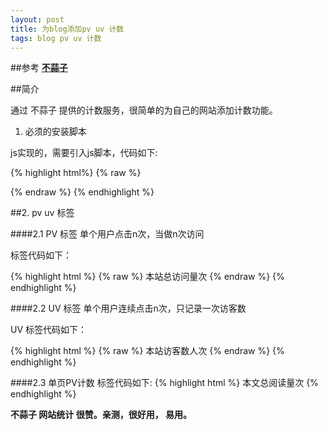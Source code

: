 ```yaml
---
layout: post
title: 为blog添加pv uv 计数
tags: blog pv uv 计数
---
```


##参考
[**不蒜子**](http://ibruce.info/2015/04/04/busuanzi/)

##简介

通过 不蒜子 提供的计数服务，很简单的为自己的网站添加计数功能。

1. 必须的安装脚本

js实现的，需要引入js脚本，代码如下:

{% highlight html%}
{% raw %}
<script async src="https://dn-lbstatics.qbox.me/busuanzi/2.3/busuanzi.pure.mini.js">
</script>
{% endraw %}
{% endhighlight %}

##2. pv uv 标签

####2.1 PV 标签
单个用户点击n次，当做n次访问

标签代码如下：

{% highlight html %}
{% raw %}
<span id="busuanzi_container_site_pv">
    本站总访问量<span id="busuanzi_value_site_pv"></span>次
</span>
{% endraw %}
{% endhighlight %}

####2.2 UV 标签
单个用户连续点击n次，只记录一次访客数

UV 标签代码如下：

{% highlight html %}
{% raw %}
<span id="busuanzi_container_site_uv">
  本站访客数<span id="busuanzi_value_site_uv"></span>人次
</span>
{% endraw %}
{% endhighlight %}

####2.3 单页PV计数
标签代码如下:
{% highlight html %}
<span id="busuanzi_container_page_pv">
  本文总阅读量<span id="busuanzi_value_page_pv"></span>次
</span>
{% endhighlight %}

**不蒜子 网站统计 很赞。亲测，很好用， 易用。**
